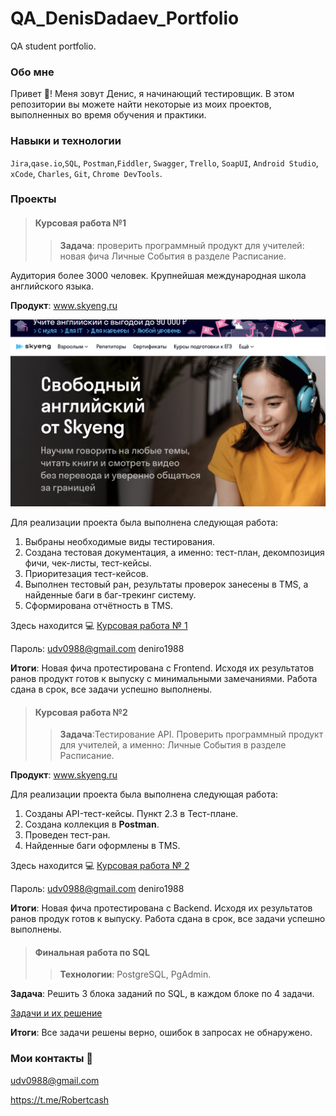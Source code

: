 # QA_DenisDadaev_Portfolio
QA student portfolio.

### Обо мне

Привет :wave:! Меня зовут Денис, я начинающий тестировщик. 
В этом репозитории вы можете найти некоторые из моих проектов, выполненных во время обучения и практики. 

### Навыки и технологии

`Jira`,`qase.io`,`SQL`, `Postman`,`Fiddler`, `Swagger`, `Trello`, 
`SoapUI`, `Android Studio`, `xCode`, `Charles`, `Git`, `Chrome DevTools`.

### Проекты
> #### Курсовая работа №1
>> **Задача**: проверить программный продукт для учителей: новая фича Личные События в разделе Расписание.

Аудитория более 3000 человек. Крупнейшая международная школа английского языка.

**Продукт**: www.skyeng.ru

![Тестируемый веб продукт](https://github.com/DenisDaDaeV/QA_DenisDadaev_Portfolio/blob/main/Снимок%20экрана%202023-09-23%20в%2014.41.52.png?raw=true)

Для реализации проекта была выполнена следующая работа:  

1) Выбраны необходимые виды тестирования.
2) Создана тестовая документация, а именно: тест-план, декомпозиция фичи, чек-листы, тест-кейсы. 
3) Приоритезация тест-кейсов. 
4) Выполнен тестовый ран, результаты проверок занесены в TMS, а найденные баги в баг-трекинг систему.
5) Сформирована отчётность в TMS.

Здесь находится :computer: [Курсовая работа № 1](https://deniro-report.atlassian.net/wiki/spaces/~63fc600a2847866310fda5a9/pages/1703982/-)

Пароль: 
udv0988@gmail.com
deniro1988

**Итоги**: Новая фича протестирована с Frontend. Исходя их результатов ранов продукт готов к выпуску с минимальными замечаниями. Работа сдана в срок, все задачи успешно выполнены.



> #### Курсовая работа №2
>> **Задача**:Тестирование API. Проверить программный продукт для учителей, а именно: Личные События в разделе Расписание.

**Продукт**: www.skyeng.ru

Для реализации проекта была выполнена следующая работа:  

1) Созданы API-тест-кейсы. Пункт 2.3 в Тест-плане.
2) Создана коллекция в **Postman**.
3) Проведен тест-ран.
4) Найденные баги оформлены в TMS.

Здесь находится :computer: [Курсовая работа № 2](https://deniro-report.atlassian.net/wiki/spaces/~63fc600a2847866310fda5a9/pages/1703982/-)

Пароль: 
udv0988@gmail.com
deniro1988

**Итоги**: Новая фича протестирована с Backend. Исходя их результатов ранов продук готов к выпуску. Работа сдана в срок, все задачи успешно выполнены.

> #### Финальная работа по SQL
>> **Технологии**: PostgreSQL, PgAdmin.

**Задача**: Решить 3 блока заданий по SQL, в каждом блоке по 4 задачи.

[Задачи и их решение](https://github.com/DenisDaDaeV/QA_DenisDadaev_Portfolio/blob/main/SQL_Final)

**Итоги**: Все задачи решены верно, ошибок в запросах не обнаружено.


### Мои контакты :email:
udv0988@gmail.com

https://t.me/Robertcash
